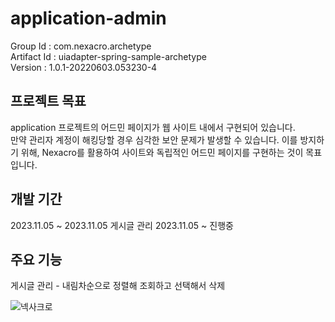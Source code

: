 # application-admin

Group Id : com.nexacro.archetype <br>
Artifact Id : uiadapter-spring-sample-archetype<br>
Version : 1.0.1-20220603.053230-4<br>



## 프로젝트 목표

application 프로젝트의 어드민 페이지가 웹 사이트 내에서 구현되어 있습니다.
<br>
만약 관리자 계정이 해킹당할 경우 심각한 보안 문제가 발생할 수 있습니다.
이를 방지하기 위해, Nexacro를 활용하여 사이트와 독립적인 어드민 페이지를 구현하는 것이 목표입니다.



## 개발 기간

2023.11.05 ~ 2023.11.05 게시글 관리
2023.11.05 ~ 진행중


## 주요 기능

게시글 관리 - 내림차순으로 정렬해 조회하고 선택해서 삭제

![넥사크로](https://github.com/fxzz/application-admin/assets/3148006/693a16d8-fcaf-424d-9c43-cc9b9ce8b83e)


